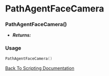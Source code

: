 # PathAgentFaceCamera

### PathAgentFaceCamera()
- ***Returns:*** 

### Usage

```Lua
PathAgentFaceCamera()
```


[Back To Scripting Documentation](../README.md)
